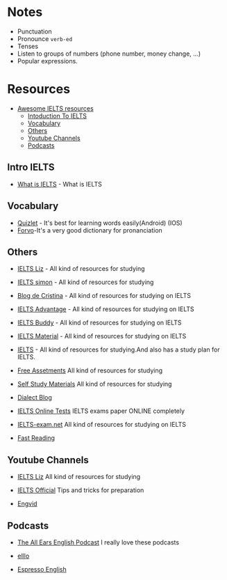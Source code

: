 Notes
====

- Punctuation
- Pronounce `verb-ed`
- Tenses
- Listen to groups of numbers (phone number, money change, …)
- Popular expressions.

Resources
====

* [Awesome IELTS resources](#awesome-ielts)
  * [Intoduction To IELTS](#introielts)
  * [Vocabulary](#vocabulary)
  * [Others](#others)
  * [Youtube Channels](#youtubechannels)
  * [Podcasts](#podcasts)

## Intro IELTS

* [What is IELTS](http://takeielts.britishcouncil.org/choose-ielts/what-ielts) - What is IELTS

## Vocabulary

* [Quizlet](https://quizlet.com) - It's best for learning words easily(Android) (IOS)
* [Forvo](http://forvo.com/)-It's a very good dictionary for pronanciation

## Others

* [IELTS Liz](http://ieltsliz.com/) - All kind of resources for studying

* [IELTS simon](http://ielts-simon.com/ielts-help-and-english-pr/) - All kind of resources for studying

* [Blog de Cristina](http://www.cristinacabal.com/) - All kind of resources for studying on IELTS

* [IELTS Advantage](http://ieltsadvantage.com/) - All kind of resources for studying on IELTS

* [IELTS Buddy](http://www.ieltsbuddy.com/) - All kind of resources for studying on IELTS

* [IELTS Material](http://ieltsmaterial.com/) - All kind of resources for studying on IELTS

* [IELTS](http://ieltsielts.com/more/study-plans/) - All kind of resources for studying.And also has a study plan for IELTS.

* [Free Assetments](http://www.canadavisa.com/ielts/free-practice-tests.html) All kind of resources for studying

* [Self Study Materials](http://selfstudymaterials.com/) All kind of resources for studying

* [Dialect Blog](http://dialectblog.com/)

* [IELTS Online Tests](https://ieltsonlinetests.com/) IELTS exams paper ONLINE completely

* [IELTS-exam.net](https://www.ielts-exam.net/) All kind of resources for studying on IELTS

* [Fast Reading](https://www.huffingtonpost.com/tim-ferriss/speed-reading_b_5317784.html)

## Youtube Channels

* [IELTS Liz](https://www.youtube.com/user/ieltsliz) All kind of resources for studying

* [IELTS Official](https://www.youtube.com/user/IELTSOfficial) Tips and tricks for preparation

* [Engvid](https://www.engvid.com/)

## Podcasts

* [The All Ears English Podcast](https://www.allearsenglish.com/) I really love these podcasts

* [elllo](http://elllo.org/)

* [Espresso English](https://www.espressoenglish.net/)

